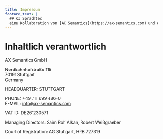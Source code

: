 ```yaml
---
title: Impressum
feature_text: | 
  ## KI Sprachtec
  eine Kollaboration von [AX Semantics](https://ax-semantics.com) und dem [Werk150](https://www.esb-business-school.de/forschung/wertschoepfungs-und-logistiksysteme/werk150) der ESB Business School
---
```


# Inhaltlich verantwortlich

AX Semantics GmbH

Nordbahnhofstraße 115  
70191 Stuttgart  
Germany

HEADQUARTER: STUTTGART

PHONE: +49 711 699 486-0  
E-MAIL: info@ax-semantics.com

VAT ID: DE261230571

Managing Directors: Saim Rolf Alkan, Robert Weißgraeber

Court of Registration: AG Stuttgart, HRB 727319
